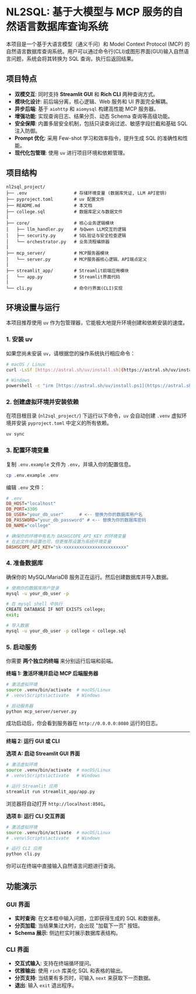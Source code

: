 # NL2SQL: 基于大模型与 MCP 服务的自然语言数据库查询系统

本项目是一个基于大语言模型（通义千问）和 Model Context Protocol (MCP) 的自然语言数据库查询系统。用户可以通过命令行(CLI)或图形界面(GUI)输入自然语言问题，系统会将其转换为 SQL 查询，执行后返回结果。

## 项目特点

- **双模交互**: 同时支持 **Streamlit GUI** 和 **Rich CLI** 两种查询方式。
- **模块化设计**: 前后端分离，核心逻辑、Web 服务和 UI 界面完全解耦。
- **异步后端**: 基于 `aiohttp` 和 `aiomysql` 构建高性能 MCP 服务器。
- **增强功能**: 实现查询日志、结果分页、动态 Schema 查询等高级功能。
- **安全保障**: 内置多层安全机制，包括只读查询过滤、敏感字段拦截和基础 SQL 注入防御。
- **Prompt 优化**: 采用 Few-shot 学习和效率指令，提升生成 SQL 的准确性和性能。
- **现代化包管理**: 使用 `uv` 进行项目环境和依赖管理。

## 项目结构

```
nl2sql_project/
├── .env                  # 存储环境变量 (数据库凭证, LLM API密钥)
├── pyproject.toml        # uv 配置文件
├── README.md             # 本文档
├── college.sql           # 数据库定义与数据文件
|
├── core/                 # 核心业务逻辑模块
│   ├── llm_handler.py    # 与Qwen LLM交互的逻辑
│   ├── security.py       # SQL验证与安全检查逻辑
│   └── orchestrator.py   # 业务流程编排器
|
├── mcp_server/           # MCP服务器模块
│   └── server.py         # MCP服务器核心逻辑、API端点定义
|
├── streamlit_app/        # Streamlit前端应用模块
│   └── app.py            # Streamlit界面代码
|
└── cli.py                # 命令行界面(CLI)实现
```

## 环境设置与运行

本项目推荐使用 `uv` 作为包管理器，它能极大地提升环境创建和依赖安装的速度。

### 1. 安装 uv

如果您尚未安装 `uv`，请根据您的操作系统执行相应命令：

```bash
# macOS / Linux
curl -LsSf [https://astral.sh/uv/install.sh](https://astral.sh/uv/install.sh) | sh

# Windows
powershell -c "irm [https://astral.sh/uv/install.ps1](https://astral.sh/uv/install.ps1) | iex"
```

### 2. 创建虚拟环境并安装依赖

在项目根目录 (`nl2sql_project/`) 下运行以下命令，`uv` 会自动创建 `.venv` 虚拟环境并安装 `pyproject.toml` 中定义的所有依赖。

```bash
uv sync
```

### 3. 配置环境变量

复制 `.env.example` 文件为 `.env`，并填入你的配置信息。

```bash
cp .env.example .env
```

编辑 `.env` 文件：

```ini
# .env
DB_HOST="localhost"
DB_PORT=3306
DB_USER="your_db_user"      # <-- 替换为你的数据库用户名
DB_PASSWORD="your_db_password" # <-- 替换为你的数据库密码
DB_NAME="college"

# 确保你的环境中有名为 DASHSCOPE_API_KEY 的环境变量
# 在此文件中设置也可，但更推荐设置为系统环境变量
DASHSCOPE_API_KEY="sk-xxxxxxxxxxxxxxxxxxxxxxxx"
```

### 4. 准备数据库

确保你的 MySQL/MariaDB 服务正在运行。然后创建数据库并导入数据。

```bash
# 使用你的数据库用户登录
mysql -u your_db_user -p

# 在 mysql shell 中执行
CREATE DATABASE IF NOT EXISTS college;
exit;

# 导入数据
mysql -u your_db_user -p college < college.sql
```

### 5. 启动服务

你需要 **两个独立的终端** 来分别运行后端和前端。

**终端 1: 激活环境并启动 MCP 后端服务器**

```bash
# 激活虚拟环境
source .venv/bin/activate  # macOS/Linux
# .venv\Scripts\activate   # Windows

# 启动服务器
python mcp_server/server.py
```

成功启动后，你会看到服务器在 `http://0.0.0.0:8080` 运行的日志。

---

**终端 2: 运行 GUI 或 CLI**

**选项 A: 启动 Streamlit GUI 界面**

```bash
# 激活虚拟环境
source .venv/bin/activate  # macOS/Linux
# .venv\Scripts\activate   # Windows

# 运行 Streamlit 应用
streamlit run streamlit_app/app.py
```

浏览器将自动打开 `http://localhost:8501`。

**选项 B: 运行 CLI 交互界面**

```bash
# 激活虚拟环境
source .venv/bin/activate  # macOS/Linux
# .venv\Scripts\activate   # Windows

# 运行 CLI 应用
python cli.py
```

你可以在终端中直接输入自然语言问题进行查询。

## 功能演示

### GUI 界面

- **实时查询**: 在文本框中输入问题，立即获得生成的 SQL 和数据表。
- **分页加载**: 当结果集过大时，会出现 "加载下一页" 按钮。
- **Schema 展示**: 侧边栏实时展示数据库表结构。

### CLI 界面

- **交互式输入**: 支持在终端循环提问。
- **优雅输出**: 使用 `rich` 库美化 SQL 和表格的输出。
- **分页支持**: 当结果有多页时，可输入 `next` 来获取下一页数据。
- **退出**: 输入 `exit` 退出程序。
